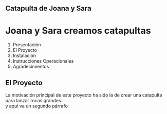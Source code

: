 ## Catapulta de Joana y Sara
# Joana y Sara creamos catapultas
1. Presentación
2. El Proyecto
3. Instalación
4. Instrucciones Operacionales
5. Agradecimientos
## El Proyecto  
La motivación principal de este proyecto ha sido la de crear una catapulta para lanzar rocas grandes.  
y aquí va un segundo párrafo